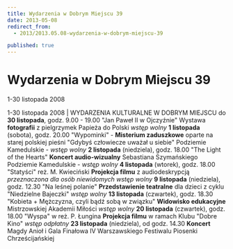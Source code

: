 ```yaml
---
title: Wydarzenia w Dobrym Miejscu 39
date: 2013-05-08
redirect_from: 
  - 2013/2013.05.08-wydarzenia-w-dobrym-miejscu-39

published: true
---
```




# Wydarzenia w Dobrym Miejscu 39

<time>1-30 listopada 2008</time>

1-30 listopada 2008 | 
WYDARZENIA KULTURALNE W DOBRYM MIEJSCU
do **30 listopada**, godz. 9.00 - 19.00
"Jan Paweł II w Ojczyźnie"
Wystawa **fotografii** z pielgrzymek
Papieża do Polski
*wstęp wolny*
**1 listopada** (sobota), godz. 20.00
"Wypominki" - **Misterium zaduszkowe**
oparte na starej polskiej pieśni
"Gdybyś człowiecze uważał u siebie"
Podziemie Kamedulskie - *wstęp wolny*
**2 listopada** (niedziela), godz. 18.00
"The Light of the Hearts"
**Koncert audio-wizualny** Sebastiana Szymańskiego
Podziemie Kamedulskie - *wstęp wolny*
**4 listopada** (wtorek), godz. 18.00
"Statyści" reż. M. Kwieciński
**Projekcja filmu** z audiodeskrypcją
*przeznaczona dla osób niewidomych*
*wstęp wolny*
**9 listopada** (niedziela), godz. 12.30
"Na leśnej polanie"
**Przedstawienie teatralne** dla dzieci
z cyklu "Niedzielne Bajeczki"
*wstęp wolny*
**13 listopada** (czwartek), godz. 18.30
"Kobieta + Mężczyzna, czyli bądź sobą w związku"
**Widowisko edukacyjne** Mistrzowskiej Akademii Miłości
*wstęp wolny*
**20 listopada** (czwartek), godz. 18.00
"Wyspa" w reż. P. Łungina
**Projekcja filmu** w ramach Klubu "Dobre Kino"
*wstęp odpłatny*
**23 listopada** (niedziela), od godz. 14.30
**Koncert** Magdy Anioł i Gala Finałowa
IV Warszawskiego Festiwalu Piosenki Chrześcijańskiej


<!--{{json:{"created_date":"2013-05-08 20:59:32","publish_down":"0000-00-00 00:00:00","id":"676"}}}-->